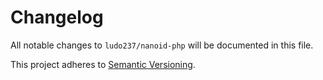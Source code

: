 # Changelog

All notable changes to `ludo237/nanoid-php` will be documented in this file.

This project adheres to [Semantic Versioning](http://semver.org/).
